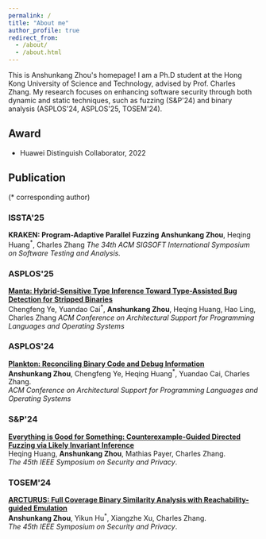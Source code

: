 ```yaml
---
permalink: /
title: "About me"
author_profile: true
redirect_from: 
  - /about/
  - /about.html
---
```


This is Anshunkang Zhou's homepage! I am a Ph.D student at the Hong Kong University of Science and Technology, advised by Prof. Charles Zhang. My research focuses on enhancing software security through both dynamic and static techniques, such as fuzzing (S&P'24) and binary analysis (ASPLOS'24, ASPLOS'25, TOSEM'24). 

## Award
  * Huawei Distinguish Collaborator, 2022

## Publication
(* corresponding author)

### ISSTA'25
**KRAKEN: Program-Adaptive Parallel Fuzzing**
**Anshunkang Zhou**, Heqing Huang<sup>\*</sup>, Charles Zhang 
*The 34th ACM SIGSOFT International Symposium on Software Testing and Analysis.*   

### ASPLOS'25
[**Manta: Hybrid-Sensitive Type Inference Toward Type-Assisted Bug  Detection for Stripped Binaries**](https://seviezhou.github.io/files/asplos24fall-final196.pdf)   
Chengfeng Ye, Yuandao Cai<sup>\*</sup>, **Anshunkang Zhou**, Heqing Huang, Hao Ling, Charles Zhang 
*ACM Conference on Architectural Support for Programming Languages and Operating Systems*   

### ASPLOS'24
[**Plankton: Reconciling Binary Code and Debug Information**](https://seviezhou.github.io/files/plankton.pdf)   
**Anshunkang Zhou**, Chengfeng Ye, Heqing Huang<sup>\*</sup>, Yuandao Cai, Charles Zhang.  
*ACM Conference on Architectural Support for Programming Languages and Operating Systems*   

### S&P'24
[**Everything is Good for Something: Counterexample-Guided Directed Fuzzing via Likely Invariant Inference**](https://seviezhou.github.io/files/halo.pdf)    
Heqing Huang, **Anshunkang Zhou**, Mathias Payer, Charles Zhang.    
*The 45th IEEE Symposium on Security and Privacy*.

### TOSEM'24
[**ARCTURUS: Full Coverage Binary Similarity Analysis with Reachability-guided Emulation**](https://seviezhou.github.io/files/arcturus.pdf)    
**Anshunkang Zhou**, Yikun Hu<sup>\*</sup>, Xiangzhe Xu, Charles Zhang.    
*The 45th IEEE Symposium on Security and Privacy*.



